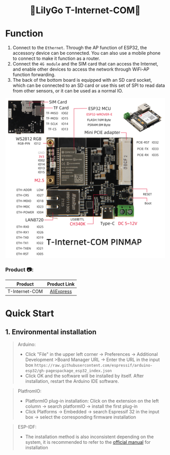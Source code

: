 <h1 align = "center">🌟LilyGo T-Internet-COM🌟</h1>

#  Function
1. Connect to the `Ethernet`. Through the AP function of ESP32, the accessory device can be connected. You can also use a mobile phone to connect to make it function as a router.
2. Connect the `4G module` and the SIM card that can access the Internet, and enable other devices to access the network through WiFi-AP function forwarding.
3. The back of the bottom board is equipped with an SD card socket, which can be connected to an SD card or use this set of SPI to read data from other sensors, or it can be used as a normal IO.

![](img/T-Internet-COM.jpg)

<h3 align = "left">Product 📷:</h3>

|  Product |  Product Link |
| :--------: | :---------: |
| T-Internet-COM |  [AliExpress](https://www.aliexpress.com/item/1005003547423153.html)   |


#  Quick Start
## 1. Environmental installation

> Arduino:
>- Click "File" in the upper left corner -> Preferences -> Additional Development >Board Manager URL -> Enter the URL in the input box
> `https://raw.githubusercontent.com/espressif/arduino-esp32/gh-pagespackage_esp32_index.json`
>-  Click OK and the software will be installed by itself. After installation, restart the Arduino IDE software.

> PlatfromIO:
> - PlatformIO plug-in installation: Click on the extension on the left column -> search platformIO -> install the first plug-in
> - Click Platforms -> Embedded -> search Espressif 32 in the input box -> select the corresponding firmware installation

> ESP-IDF:
> - The installation method is also inconsistent depending on the system, it is recommended to refer to the [official manual](https://docs.espressif.com/projects/esp-idf/en/latest/esp32/get-started/index.html) for installation

